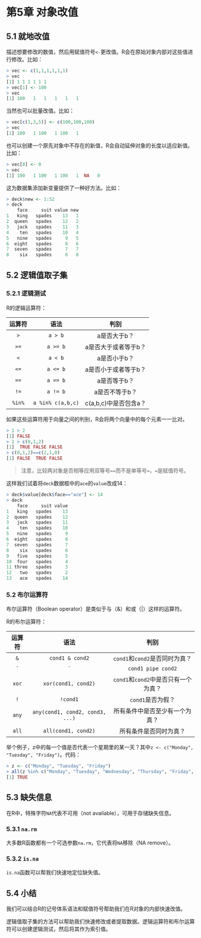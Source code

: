 # 第5章 对象改值

## 5.1 就地改值

描述想要修改的数值，然后用赋值符号`<-`更改值。R会在原始对象内部对这些值进行修改。比如：

```r
> vec <- c(1,1,1,1,1,1)
> vec
[1] 1 1 1 1 1 1
> vec[1] <- 100
> vec
[1] 100   1   1   1   1   1
```

当然也可以批量改值。比如：

```r
> vec[c(1,3,5)] <- c(100,100,100)
> vec
[1] 100   1 100   1 100   1
```

也可以创建一个原先对象中不存在的新值，R会自动延伸对象的长度以适应新值。比如：

```r
> vec[8] <- 0
> vec
[1] 100   1 100   1 100   1  NA   0
```

这为数据集添加新变量提供了一种好方法。比如：

```r
> deck$new <- 1:52
> deck
    face     suit value new
1   king   spades    13   1
2  queen   spades    12   2
3   jack   spades    11   3
4    ten   spades    10   4
5   nine   spades     9   5
6  eight   spades     8   6
7  seven   spades     7   7
8    six   spades     6   8
```

## 5.2 逻辑值取子集

### 5.2.1 逻辑测试

R的逻辑运算符：

| 运算符 | 语法 | 判别 |
| :---: | :---: | :---: |
| `>` | `a > b` | a是否大于b？ |
| `>=` | `a >= b` | a是否大于或者等于b？ |
| `<` | `a < b` | a是否小于b？ |
| `<=` | `a <= b` | a是否小于或者等于b？ |
| `==` | `a == b` | a是否等于b？ |
| `!=` | `a != b` | a是否不等于b？ |
| `%in%` | `a %in% c(a,b,c)` | c\(a,b,c\)中是否包含a？ |

如果这些运算符用于向量之间的判别，R会将两个向量中的每个元素一一比对。

```r
> 1 > 2
[1] FALSE
> 1 > c(0,1,2)
[1]  TRUE FALSE FALSE
> c(0,1,2)==c(2,1,0)
[1] FALSE  TRUE FALSE
```

> 注意，比较两对象是否相等应用双等号`==`而不是单等号`=`，`=`是赋值符号。

这样我们试着将`deck`数据框中的`ace`的`value`改成14：

```r
> deck$value[deck$face=="ace"] <- 14
> deck
    face     suit value
1   king   spades    13
2  queen   spades    12
3   jack   spades    11
4    ten   spades    10
5   nine   spades     9
6  eight   spades     8
7  seven   spades     7
8    six   spades     6
9   five   spades     5
10  four   spades     4
11 three   spades     3
12   two   spades     2
13   ace   spades    14
```

### 5.2 布尔运算符

布尔运算符（Boolean operator）是类似于与（&）和或（\|）这样的运算符。

R的布尔运算符：

| 运算符 | 语法 | 判别 |
| :---: | :---: | :---: |
| `&` | `cond1 & cond2` | `cond1`和`cond2`是否同时为真？ |
| `|` | `cond1 pipe cond2` | `cond1`和`cond2`是否至少有一个为真？ |
| `xor` | `xor(cond1, cond2)` | `cond1`和`cond2`中是否只有一个为真？ |
| `!` | `!cond1` | `cond1`是否为假？ |
| `any` | `any(cond1, cond2, cond3, ...)` | 所有条件中是否至少有一个为真？ |
| `all` | `all(cond1, cond2)` | 所有条件是否同时为真？ |

举个例子，z中的每一个值是否代表一个星期里的某一天？其中`z <- c("Monday", "Tuesday", "Friday")`。代码：

```r
> z <- c("Monday", "Tuesday", "Friday")
> all(z %in% c("Monday", "Tuesday", "Wednesday", "Thursday", "Friday", "Saturday", "Sunday"))
[1] TRUE
```

## 5.3 缺失信息

在R中，特殊字符`NA`代表不可用（not available），可用于存储缺失信息。

### 5.3.1 `na.rm`

大多数R函数都有一个可选参数`na.rm`，它代表将`NA`移除（NA remove）。

### 5.3.2 `is.na`

`is.na`函数可以帮我们快速地定位缺失值。

## 5.4 小结

我们可以结合R的记号体系语法和赋值符号帮助我们在R对象的内部快速改值。

逻辑值取子集的方法可以帮助我们快速修改或者提取数据。逻辑运算符和布尔运算符可以创建逻辑测试，然后将其作为索引值。

